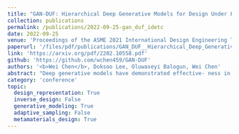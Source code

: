 ```yaml
---
title: "GAN-DUF: Hierarchical Deep Generative Models for Design Under Free-Form Geometric Uncertainty"
collection: publications
permalink: /publications/2022-09-25-gan_duf_idetc
date: 2022-09-25
venue: 'Proceedings of the ASME 2021 International Design Engineering Technical Conferences and Computers and Information in Engineering Conference'
paperurl: '/files/pdf/publications/GAN_DUF__Hierarchical_Deep_Generative_Models_for_Design_Under_Free_Form_Geometric_Uncertainty.pdf'
link: 'https://arxiv.org/pdf/2202.10558.pdf'
github: 'https://github.com/wchen459/GAN-DUF'
authors: '<b>Wei Chen</b>, Doksoo Lee, Oluwaseyi Balogun, Wei Chen'
abstract: "Deep generative models have demonstrated effective- ness in learning compact and expressive design represen- tations that significantly improve geometric design op- timization. However, these models do not consider the uncertainty introduced by manufacturing or fabrication. Past work that quantifies such uncertainty often makes simplifying assumptions on geometric variations, while the “real-world”, “free-form” uncertainty and its impact on design performance are difficult to quantify due to the high dimensionality. To address this issue, we propose a Generative Adversarial Network-based Design under Un- certainty Framework (GAN-DUF), which contains a deep generative model that simultaneously learns a compact representation of nominal (ideal) designs and the condi- tional distribution of fabricated designs given any nom- inal design. This opens up new possibilities of 1) build- ing a universal uncertainty quantification model compat- ible with both shape and topological designs, 2) model- ing free-form geometric uncertainties without the need to make any assumptions on the distribution of geometric variability, and 3) allowing fast prediction of uncertain- ties for new nominal designs. We can combine the pro- posed deep generative model with robust design optimiza- tion or reliability-based design optimization for design under uncertainty. We demonstrated the framework on two real-world engineering design examples and showed its capability of finding the solution that possesses better performance after fabrication."
category: 'conference'
topic: 
  design_representation: True
  inverse_design: False
  generative_modeling: True
  adaptive_sampling: False
  metamaterials_design: True
---
```


